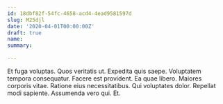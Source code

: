 ```yaml
---
id: 18dbf82f-54fc-4658-acd4-4ead9581597d
slug: M25djl
date: '2020-04-01T00:00:00Z'
draft: true
name: 
summary: 

---
```


Et fuga voluptas. Quos veritatis ut. Expedita quis saepe. Voluptatem tempora consequatur. Facere est provident. Ea quae libero. Maiores corporis vitae. Ratione eius necessitatibus. Qui voluptates dolor. Repellat modi sapiente. Assumenda vero qui. Et.
